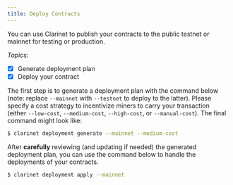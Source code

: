 ```yaml
---
title: Deploy Contracts
---
```


You can use Clarinet to publish your contracts to the public testnet or mainnet for testing or production.

*Topics*:

- [x] Generate deployment plan
- [x] Deploy your contract

The first step is to generate a deployment plan with the command below (note: replace `--mainnet` with `--testnet` to deploy to the latter). Please specify a cost strategy to incentivize miners to carry your transaction (either `--low-cost`, `--medium-cost`, `--high-cost`, or `--manual-cost`). The final command might look like:

```bash
$ clarinet deployment generate --mainnet --medium-cost
```

After **carefully** reviewing (and updating if needed) the generated deployment plan, you can use the command below to handle the deployments of your contracts.

```bash
$ clarinet deployment apply --mainnet
```
